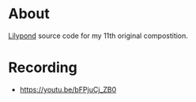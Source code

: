 # About

[Lilypond](https://lilypond.org/) source code for my 11th original compostition.

# Recording

- https://youtu.be/bFPjuCj_ZB0
